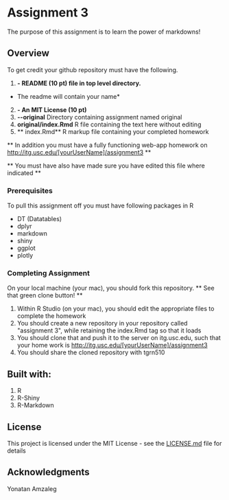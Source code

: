 
# Assignment 3

The purpose of this assignment is to learn the power of markdowns!

## Overview

To get credit your github repository must have the following.
1. **- README (10 pt) file in top level directory.** 
+ The readme will contain your name*
2. **- An MIT License (10 pt)**
3. **--original**  Directory containing assignment named original
4. **original/index.Rmd**    R file containing the text here without editing
5. ** index.Rmd**  R markup file containing your completed homework

** In addition you must have a fully functioning web-app homework on
http://itg.usc.edu/[yourUserName]/assignment3 **

** You must have also have made sure you have edited this file where indicated **


### Prerequisites

To pull this assignment off you must have following packages in R
* DT  (Datatables)
* dplyr
* markdown
* shiny
* ggplot
* plotly

### Completing Assignment

On your local machine (your mac), you should fork this repository.
** See that green clone button! **

1. Within R Studio (on your mac), you should edit the appropriate files to complete the homework
2. You should create a new repository in your repository called "assignment 3", while retaining the index.Rmd tag so that it loads
3. You should clone that and push it to the server on itg.usc.edu, such that your home work is http://itg.usc.edu/[yourUserName]/assignment3
4. You should share the cloned repository with tgrn510

## Built with:

1. R
2. R-Shiny
3. R-Markdown

## License

This project is licensed under the MIT License - see the [LICENSE.md](LICENSE.md) file for details

## Acknowledgments

Yonatan Amzaleg
